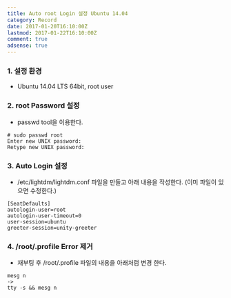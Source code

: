 ```yaml
---
title: Auto root Login 설정 Ubuntu 14.04
category: Record
date: 2017-01-20T16:10:00Z
lastmod: 2017-01-22T16:10:00Z
comment: true
adsense: true
---
```


### 1. 설정 환경

* Ubuntu 14.04 LTS 64bit, root user

### 2. root Password 설정

* passwd tool을 이용한다.

~~~
# sudo passwd root
Enter new UNIX password:
Retype new UNIX password:
~~~

### 3. Auto Login 설정

* /etc/lightdm/lightdm.conf 파일을 만들고 아래 내용을 작성한다. (이미 파일이 있으면 수정한다.)

~~~
[SeatDefaults]
autologin-user=root
autologin-user-timeout=0
user-session=ubuntu
greeter-session=unity-greeter
~~~

### 4. /root/.profile Error 제거

* 재부팅 후 /root/.profile 파일의 내용을 아래처럼 변경 한다.

~~~
mesg n
->
tty -s && mesg n
~~~
